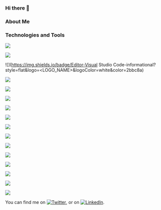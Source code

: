 ### Hi there 👋

### About Me

### Technologies and Tools


![](https://img.shields.io/badge/OS-Windows-informational?style=flat&logo=<LOGO_NAME>&logoColor=white&color=2bbc8a)

![](https://img.shields.io/badge/OS-Linux-informational?style=flat&logo=<LOGO_NAME>&logoColor=white&color=2bbc8a)

![](https://img.shields.io/badge/Editor-Visual Studio Code-informational?style=flat&logo=<LOGO_NAME>&logoColor=white&color=2bbc8a)

![](https://img.shields.io/badge/Code-Javascript-informational?style=flat&logo=<LOGO_NAME>&logoColor=white&color=2bbc8a)

![](https://img.shields.io/badge/Code-Node.js-informational?style=flat&logo=<LOGO_NAME>&logoColor=white&color=2bbc8a)

![](https://img.shields.io/badge/Code-Python-informational?style=flat&logo=<LOGO_NAME>&logoColor=white&color=2bbc8a)

![](https://img.shields.io/badge/Code-Java-informational?style=flat&logo=<LOGO_NAME>&logoColor=white&color=2bbc8a)

![](https://img.shields.io/badge/Code-Dart-informational?style=flat&logo=<LOGO_NAME>&logoColor=white&color=2bbc8a)

![](https://img.shields.io/badge/Tools-Docker-informational?style=flat&logo=<LOGO_NAME>&logoColor=white&color=2bbc8a)

![](https://img.shields.io/badge/Tools-Flutter-informational?style=flat&logo=<LOGO_NAME>&logoColor=white&color=2bbc8a)

![](https://img.shields.io/badge/Tools-Firebase-informational?style=flat&logo=<LOGO_NAME>&logoColor=white&color=2bbc8a)

![](https://img.shields.io/badge/Tools-Amplify-informational?style=flat&logo=<LOGO_NAME>&logoColor=white&color=2bbc8a)

![](https://img.shields.io/badge/Tools-MongoDB-informational?style=flat&logo=<LOGO_NAME>&logoColor=white&color=2bbc8a)

![](https://img.shields.io/badge/Tools-PostgreSQL-informational?style=flat&logo=<LOGO_NAME>&logoColor=white&color=2bbc8a) 

![](https://img.shields.io/badge/Cloud-AWS-informational?style=flat&logo=<LOGO_NAME>&logoColor=white&color=2bbc8a)

![](https://img.shields.io/badge/Cloud-Azure-informational?style=flat&logo=<LOGO_NAME>&logoColor=white&color=2bbc8a)



You can find me on [![Twitter][1.2]][1], or on [![LinkedIn][2.2]][2].


<!--Base64 encodes-->


<!-- Icons -->

[1.2]: http://i.imgur.com/wWzX9uB.png (twitter icon without padding)
[2.2]: https://raw.githubusercontent.com/MartinHeinz/MartinHeinz/master/linkedin-3-16.png (LinkedIn icon without padding)

<!-- Links to your social media accounts -->

[1]: https://twitter.com/berkeanday
[2]: https://www.linkedin.com/in/berkeanday/

<!--
**andyanday33/andyanday33** is a ✨ _special_ ✨ repository because its `README.md` (this file) appears on your GitHub profile.

Here are some ideas to get you started:

- 🔭 I’m currently working on ...
- 🌱 I’m currently learning ...
- 👯 I’m looking to collaborate on ...
- 🤔 I’m looking for help with ...
- 💬 Ask me about ...
- 📫 How to reach me: ...
- 😄 Pronouns: ...
- ⚡ Fun fact: ...
-->
